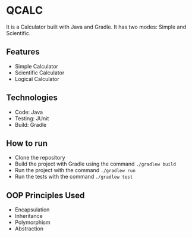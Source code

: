 # QCALC

It is a Calculator built with Java and Gradle. It has two modes: Simple and Scientific.

## Features

- Simple Calculator
- Scientific Calculator
- Logical Calculator

## Technologies

- Code: Java
- Testing: JUnit
- Build: Gradle

## How to run

- Clone the repository
- Build the project with Gradle using the command `./gradlew build`
- Run the project with the command `./gradlew run`
- Run the tests with the command `./gradlew test`

## OOP Principles Used

- Encapsulation
- Inheritance
- Polymorphism
- Abstraction
